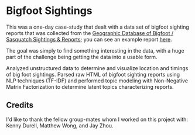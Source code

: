 # Bigfoot Sightings

This was a one-day case-study that dealt with a data set of bigfoot sighting reports that was collected from the [Geographic Database of Bigfoot / Sasquatch Sightings & Reports](http://www.bfro.net/gdb/); you can see an example report [here](http://www.bfro.net/GDB/show_report.asp?id=13038).

The goal was simply to find something interesting in the data, with a huge part of the challenge being getting the data into a usable form.

Analyzed unstructured data to determine and visualize location and timings of big foot sightings. Parsed raw HTML of bigfoot sighting reports using NLP techniques (TF-IDF) and performed topic modeling with Non-Negative Matrix Factorization to determine latent topics characterizing reports.

## Credits

I'd like to thank the fellow group-mates whom I worked on this project with: Kenny Durell, Matthew Wong, and Jay Zhou.
